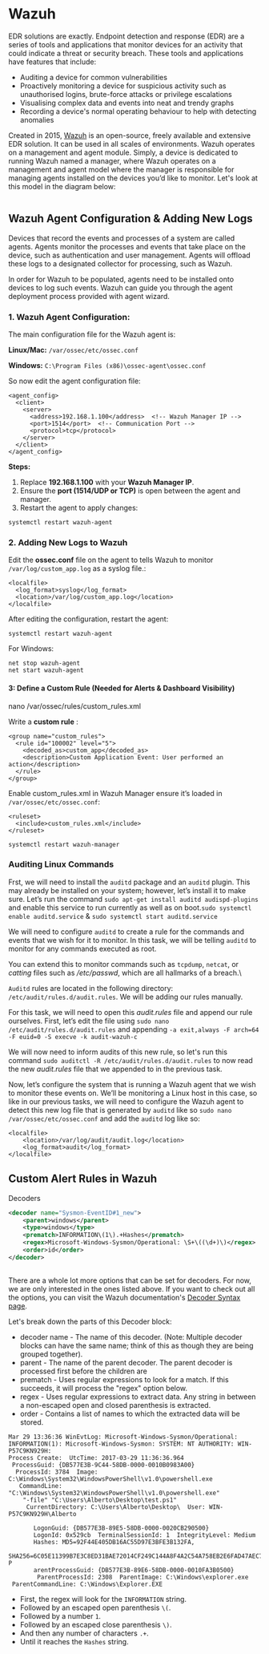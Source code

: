 # Wazuh

EDR solutions are exactly. Endpoint detection and response (EDR) are a series of tools and applications that monitor devices for an activity that could indicate a threat or security breach. These tools and applications have features that include:

* Auditing a device for common vulnerabilities
* Proactively monitoring a device for suspicious activity such as unauthorised logins, brute-force attacks or privilege escalations
* Visualising complex data and events into neat and trendy graphs
* Recording a device's normal operating behaviour to help with detecting anomalies



Created in 2015, [Wazuh](https://wazuh.com) is an open-source, freely available and extensive EDR solution. It can be used in all scales of environments. Wazuh operates on a management and agent module. Simply, a device is dedicated to running Wazuh named a manager, where Wazuh operates on a management and agent model where the manager is responsible for managing agents installed on the devices you’d like to monitor. Let's look at this model in the diagram below:

<figure><img src="../../../../../.gitbook/assets/4c008954c296fe1fbca005637af73ea1.png" alt=""><figcaption></figcaption></figure>







## **Wazuh Agent Configuration & Adding New Logs**

Devices that record the events and processes of a system are called agents. Agents monitor the processes and events that take place on the device, such as authentication and user management. Agents will offload these logs to a designated collector for processing, such as Wazuh.

In order for Wazuh to be populated, agents need to be installed onto devices to log such events. Wazuh can guide you through the agent deployment process provided with agent wizard.



### 1. Wazuh Agent Configuration:

The main configuration file for the Wazuh agent is:

**Linux/Mac:** `/var/ossec/etc/ossec.conf`

**Windows:** `C:\Program Files (x86)\ossec-agent\ossec.conf`

So now edit the agent configuration file:

```
<agent_config>
  <client>
    <server>
      <address>192.168.1.100</address>  <!-- Wazuh Manager IP -->
      <port>1514</port>  <!-- Communication Port -->
      <protocol>tcp</protocol>
    </server>
  </client>
</agent_config>
```

**Steps:**

1. Replace **192.168.1.100** with your **Wazuh Manager IP**.
2. Ensure the **port (1514/UDP or TCP)** is open between the agent and manager.
3. Restart the agent to apply changes:&#x20;

```
systemctl restart wazuh-agent
```

### 2. Adding New Logs to Wazuh

Edit the **ossec.conf** file on the agent to tells Wazuh to monitor `/var/log/custom_app.log` as a syslog file.:

```
<localfile>
  <log_format>syslog</log_format>
  <location>/var/log/custom_app.log</location>
</localfile>
```

After editing the configuration, restart the agent:

```
systemctl restart wazuh-agent
```

For Windows:

```shell-session
net stop wazuh-agent
net start wazuh-agent
```

#### 3: Define a Custom Rule (Needed for Alerts & Dashboard Visibility)

nano /var/ossec/rules/custom\_rules.xml

Write a **custom rule** :

```
<group name="custom_rules">
  <rule id="100002" level="5">
    <decoded_as>custom_app</decoded_as>
    <description>Custom Application Event: User performed an action</description>
  </rule>
</group>

```

Enable custom\_rules.xml in Wazuh Manager ensure it’s loaded in `/var/ossec/etc/ossec.conf`:

```
<ruleset>
  <include>custom_rules.xml</include>
</ruleset>
```

```
systemctl restart wazuh-manager
```



### Auditing Linux Commands

Frst, we will need to install the `auditd` package and an `auditd` plugin. This may already be installed on your system; however, let’s install it to make sure. Let’s run the command `sudo apt-get install auditd audispd-plugins` and enable this service to run currently as well as on boot.`sudo systemctl enable auditd.service` & `sudo systemctl start auditd.service`

We will need to configure `auditd` to create a rule for the commands and events that we wish for it to monitor. In this task, we will be telling `auditd` to monitor for any commands executed as root.

You can extend this to monitor commands such as `tcpdump`, `netcat`, or _catting_ files such as _/etc/passwd_, which are all hallmarks of a breach.\


`Auditd` rules are located in the following directory: `/etc/audit/rules.d/audit.rules`. We will be adding our rules manually.

For this task, we will need to open this _audit.rules_ file and append our rule ourselves. First, let’s edit the file using `sudo nano /etc/audit/rules.d/audit.rules` and appending `-a exit,always -F arch=64 -F euid=0 -S execve -k audit-wazuh-c`



We will now need to inform audits of this new rule, so let's run this command `sudo auditctl -R /etc/audit/rules.d/audit.rules` to now read the new _audit.rules_ file that we appended to in the previous task.

Now, let’s configure the system that is running a Wazuh agent that we wish to monitor these events on. We’ll be monitoring a Linux host in this case, so like in our previous tasks, we will need to configure the Wazuh agent to detect this new log file that is generated by `auditd` like so `sudo nano /var/ossec/etc/ossec.conf` and add the `auditd` log like so:



```
<localfile>
    <location>/var/log/audit/audit.log</location>
    <log_format>audit</log_format>
</localfile>
```



## Custom Alert Rules in Wazuh



Decoders

```xml
<decoder name="Sysmon-EventID#1_new">
    <parent>windows</parent>     
    <type>windows</type>     
    <prematch>INFORMATION\(1\).+Hashes</prematch>     
    <regex>Microsoft-Windows-Sysmon/Operational: \S+\((\d+)\)</regex>     
    <order>id</order> 
</decoder>
        
```

There are a whole lot more options that can be set for decoders. For now, we are only interested in the ones listed above. If you want to check out all the options, you can visit the Wazuh documentation's [Decoder Syntax page](https://documentation.wazuh.com/current/user-manual/ruleset/ruleset-xml-syntax/decoders.html).

Let's break down the parts of this Decoder block:

* decoder name - The name of this decoder. (Note: Multiple decoder blocks can have the same name; think of this as though they are being grouped together).
* parent - The name of the parent decoder. The parent decoder is processed first before the children are
* prematch - Uses regular expressions to look for a match. If this succeeds, it will process the "regex" option below.
* regex - Uses regular expressions to extract data. Any string in between a non-escaped open and closed parenthesis is extracted.
* order - Contains a list of names to which the extracted data will be stored.





```plaintext
Mar 29 13:36:36 WinEvtLog: Microsoft-Windows-Sysmon/Operational: 
INFORMATION(1): Microsoft-Windows-Sysmon: SYSTEM: NT AUTHORITY: WIN-P57C9KN929H: 
Process Create:  UtcTime: 2017-03-29 11:36:36.964 
 ProcessGuid: {DB577E3B-9C44-58DB-0000-0010B0983A00}
  ProcessId: 3784  Image: C:\Windows\System32\WindowsPowerShell\v1.0\powershell.exe 
   CommandLine: "C:\Windows\System32\WindowsPowerShell\v1.0\powershell.exe"
    "-file" "C:\Users\Alberto\Desktop\test.ps1" 
     CurrentDirectory: C:\Users\Alberto\Desktop\  User: WIN-P57C9KN929H\Alberto 
     
       LogonGuid: {DB577E3B-89E5-58DB-0000-0020CB290500}  
       LogonId: 0x529cb  TerminalSessionId: 1  IntegrityLevel: Medium  
       Hashes: MD5=92F44E405DB16AC55D97E3BFE3B132FA,
       SHA256=6C05E11399B7E3C8ED31BAE72014CF249C144A8F4A2C54A758EB2E6FAD47AEC7  P
       arentProcessGuid: {DB577E3B-89E6-58DB-0000-0010FA3B0500} 
        ParentProcessId: 2308  ParentImage: C:\Windows\explorer.exe 
 ParentCommandLine: C:\Windows\Explorer.EXE
```

* First, the regex will look for the `INFORMATION` string.
* Followed by an escaped open parenthesis `\(`.
* Followed by a number `1`.
* Followed by an escaped close parenthesis `\)`.
* And then any number of characters `.+`.
* Until it reaches the `Hashes` string.
